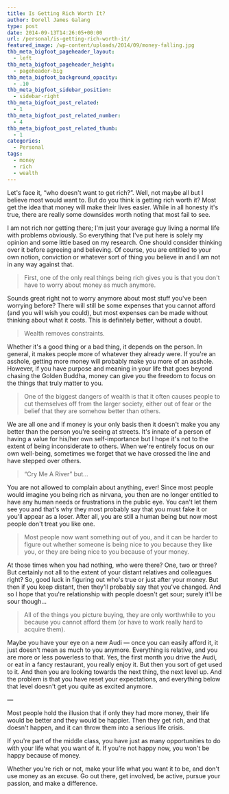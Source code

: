 ```yaml
---
title: Is Getting Rich Worth It?
author: Dorell James Galang
type: post
date: 2014-09-13T14:26:05+00:00
url: /personal/is-getting-rich-worth-it/
featured_image: /wp-content/uploads/2014/09/money-falling.jpg
thb_meta_bigfoot_pageheader_layout:
  - left
thb_meta_bigfoot_pageheader_height:
  - pageheader-big
thb_meta_bigfoot_background_opacity:
  - .10
thb_meta_bigfoot_sidebar_position:
  - sidebar-right
thb_meta_bigfoot_post_related:
  - 1
thb_meta_bigfoot_post_related_number:
  - 4
thb_meta_bigfoot_post_related_thumb:
  - 1
categories:
  - Personal
tags:
  - money
  - rich
  - wealth
---
```


Let's face it, &#8220;who doesn't want to get rich?&#8221;. Well, not maybe all but I believe most would want to. But do you think is getting rich worth it? Most get the idea that money will make their lives easier. While in all honesty it's true, there are really some downsides worth noting that most fail to see.

I am not rich nor getting there; I'm just your average guy living a normal life with problems obviously. So everything that I've put here is solely my opinion and some little based on my research. One should consider thinking over it before agreeing and believing. Of course, you are entitled to your own notion, conviction or whatever sort of thing you believe in and I am not in any way against that.

> First, one of the only real things being rich gives you is that you don't have to worry about money as much anymore.

Sounds great right not to worry anymore about most stuff you've been worrying before? There will still be some expenses that you cannot afford (and you will wish you could), but most expenses can be made without thinking about what it costs. This is definitely better, without a doubt.

> Wealth removes constraints.

Whether it's a good thing or a bad thing, it depends on the person. In general, it makes people more of whatever they already were. If you're an asshole, getting more money will probably make you more of an asshole. However, if you have purpose and meaning in your life that goes beyond chasing the Golden Buddha, money can give you the freedom to focus on the things that truly matter to you.

> One of the biggest dangers of wealth is that it often causes people to cut themselves off from the larger society, either out of fear or the belief that they are somehow better than others.

We are all one and if money is your only basis then it doesn't make you any better than the person you're seeing at streets. It's innate of a person of having a value for his/her own self-importance but I hope it's not to the extent of being inconsiderate to others. When we're entirely focus on our own well-being, sometimes we forget that we have crossed the line and have stepped over others.

> &#8220;Cry Me A River&#8221; but&#8230;

You are not allowed to complain about anything, ever! Since most people would imagine you being rich as nirvana, you then are no longer entitled to have any human needs or frustrations in the public eye. You can't let them see you and that's why they most probably say that you must fake it or you'll appear as a loser. After all, you are still a human being but now most people don't treat you like one.

> Most people now want something out of you, and it can be harder to figure out whether someone is being nice to you because they like you, or they are being nice to you because of your money.

At those times when you had nothing, who were there? One, two or three? But certainly not all to the extent of your distant relatives and colleagues right? So, good luck in figuring out who's true or just after your money. But then if you keep distant, then they'll probably say that you've changed. And so I hope that you're relationship with people doesn't get sour; surely it'll be sour though&#8230;

> All of the things you picture buying, they are only worthwhile to you because you cannot afford them (or have to work really hard to acquire them).

Maybe you have your eye on a new Audi &#8212; once you can easily afford it, it just doesn't mean as much to you anymore. Everything is relative, and you are more or less powerless to that. Yes, the first month you drive the Audi, or eat in a fancy restaurant, you really enjoy it. But then you sort of get used to it. And then you are looking towards the next thing, the next level up. And the problem is that you have reset your expectations, and everything below that level doesn't get you quite as excited anymore.

&#8212;

Most people hold the illusion that if only they had more money, their life would be better and they would be happier. Then they get rich, and that doesn't happen, and it can throw them into a serious life crisis.

If you're part of the middle class, you have just as many opportunities to do with your life what you want of it. If you're not happy now, you won't be happy because of money.

Whether you're rich or not, make your life what you want it to be, and don't use money as an excuse. Go out there, get involved, be active, pursue your passion, and make a difference.
